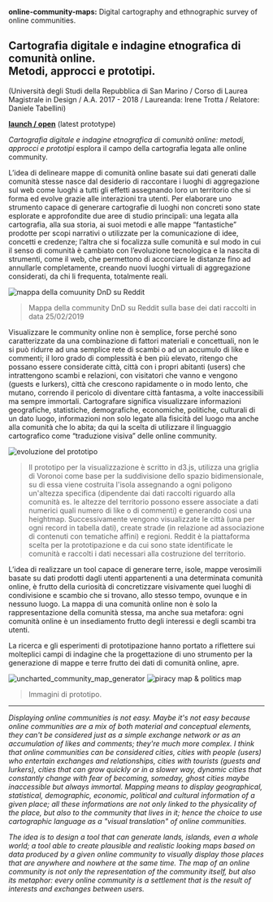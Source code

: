 **online-community-maps:** Digital cartography and ethnographic survey of online communities.
## Cartografia digitale e indagine etnografica di comunità online.<br>Metodi, approcci e prototipi.
(Università degli Studi della Repubblica di San Marino / Corso di Laurea Magistrale in Design / A.A. 2017 - 2018 / Laureanda: Irene Trotta / Relatore: Daniele Tabellini)

**[launch / open](https://iretrtr.github.io/uncharted_community_map_generator/)** (latest prototype)

*Cartografia digitale e indagine etnografica di comunità online: metodi, approcci e prototipi* esplora il campo della cartografia legata alle online community.

L’idea di delineare mappe di comunità online basate sui dati generati dalle comunità stesse nasce dal desiderio di raccontare i luoghi di aggregazione sul web come luoghi a tutti gli effetti assegnando loro un territorio che si forma ed evolve grazie alle interazioni tra utenti. Per elaborare uno strumento capace di generare cartografie di luoghi non concreti sono state esplorate e approfondite due aree di studio principali: una legata alla cartografia, alla sua storia, ai suoi metodi e alle mappe “fantastiche” prodotte per scopi narrativi o utilizzate per la comunicazione di idee, concetti e credenze; l’altra che si focalizza sulle comunità e sul modo in cui il senso di comunità è cambiato con l’evoluzione tecnologica e la nascita di strumenti, come il web, che permettono di accorciare le distanze fino ad annullarle completamente, creando nuovi luoghi virtuali di aggregazione considerati, da chi li frequenta, totalmente reali.

![mappa della comuunity DnD su Reddit](https://i.imgur.com/VVODlAf.png)
> Mappa della community DnD su Reddit sulla base dei dati raccolti in data 25/02/2019

Visualizzare le community online non è semplice, forse perché sono caratterizzate da una combinazione di fattori materiali e concettuali, non le si può ridurre ad una semplice rete di scambi o ad un accumulo di like e commenti; il loro grado di complessità è ben più elevato, ritengo che possano essere considerate città, città con i propri abitanti (users) che intrattengono scambi e relazioni, con visitatori che vanno e vengono (guests e lurkers), città che crescono rapidamente o in modo lento, che mutano, correndo il pericolo di diventare città fantasma, a volte inaccessibili ma sempre immortali. Cartografare significa visualizzare informazioni geografiche, statistiche, demografiche, economiche, politiche, culturali di un dato luogo, informazioni non solo legate alla fisicità del luogo ma anche alla comunità che lo abita; da qui la scelta di utilizzare il linguaggio cartografico come “traduzione visiva” delle online community.

![evoluzione del prototipo](https://i.imgur.com/PdwSlpH.png)
> Il prototipo per la visualizzazione è scritto in d3.js, utilizza una griglia di Voronoi come base per la suddivisione dello spazio bidimensionale, su di essa viene costruita l'isola assegnando a ogni poligono un'altezza specifica (dipendente dai dati raccolti riguardo alla comunità es. le altezze del territorio possono essere associate a dati numerici quali numero di like o di commenti) e generando così una heightmap. Successivamente vengono visualizzate le città (una per ogni record in tabella dati), create strade (in relazione ad associazione di contenuti con tematiche affini) e regioni. Reddit è la piattaforma scelta per la prototipazione e da cui sono state identificate le comunità e raccolti i dati necessari alla costruzione del territorio.

L’idea di realizzare un tool capace di generare terre, isole, mappe verosimili basate su dati prodotti dagli utenti appartenenti a una determinata comunità online, è frutto della curiosità di concretizzare visivamente quei luoghi di condivisione e scambio che si trovano, allo stesso tempo, ovunque e in nessuno luogo. La mappa di una comunità online non è solo la rappresentazione della comunità stessa, ma anche sua metafora: ogni comunità online è un insediamento frutto degli interessi e degli scambi tra utenti.

La ricerca e gli esperimenti di prototipazione hanno portato a riflettere sui molteplici campi di indagine che la progettazione di uno strumento per la generazione di mappe e terre frutto dei dati di comunità online, apre.

![uncharted_community_map_generator](https://i.imgur.com/db9Yj8t.png)
![piracy map & politics map](https://i.imgur.com/EUEANhL.png)
> Immagini di prototipo.
___

*Displaying online communities is not easy. Maybe it's not easy because online communities are a mix of both material and conceptual elements, they can't be considered just as a simple exchange network or as an accumulation of likes and comments; they're much more complex. I think that online communities can be considered cities, cities with people (users) who entertain exchanges and relationships, cities with tourists (guests and lurkers), cities that can grow quickly or in a slower way, dynamic cities that constantly change with fear of becoming, someday, ghost cities maybe inaccessible but always immortal. Mapping means to display geographical, statistical, demographic, economic, political and cultural information of a given place; all these informations are not only linked to the physicality of the place, but also to the community that lives in it; hence the choice to use cartographic language as a "visual translation" of online communities.*

*The idea is to design a tool that can generate lands, islands, even a whole world; a tool able to create plausible and realistic looking maps based on data produced by a given online community to visually display those places that are anywhere and nowhere at the same time. The map of an online community is not only the representation of the community itself, but also its metaphor: every online community is a settlement that is the result of interests and exchanges between users.*
